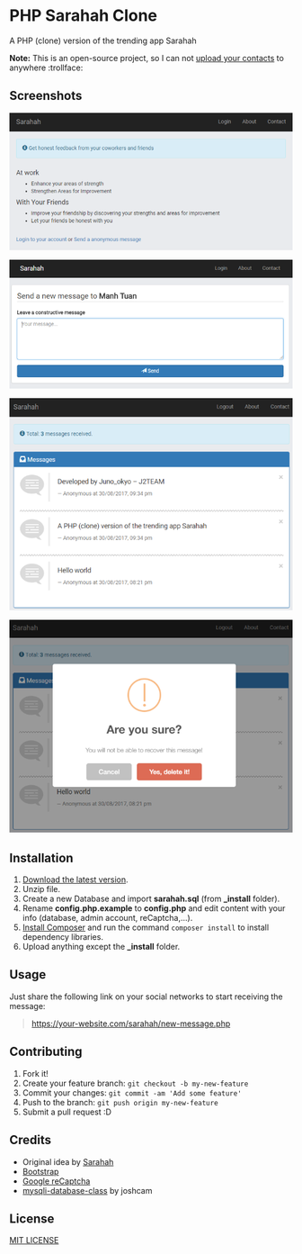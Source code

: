 # PHP Sarahah Clone

A PHP (clone) version of the trending app Sarahah

**Note:** This is an open-source project, so I can not [upload your contacts](https://thehackernews.com/2017/08/sarahah-privacy.html) to anywhere :trollface:

## Screenshots

![homepage](_screenshots/homepage.png)

![new message](_screenshots/send-a-new-message.png)

![messages](_screenshots/messages.png)

![delete message](_screenshots/delete-message.png)

## Installation

1. [Download the latest version](https://github.com/J2TeaM/php-sarahah-clone/archive/master.zip).
2. Unzip file.
3. Create a new Database and import **sarahah.sql** (from **_install** folder).
4. Rename **config.php.example** to **config.php** and edit content with your info (database, admin account, reCaptcha,...).
5. [Install Composer](https://getcomposer.org/download/) and run the command `composer install` to install dependency libraries.
6. Upload anything except the **_install** folder.

## Usage

Just share the following link on your social networks to start receiving the message:

> https://your-website.com/sarahah/new-message.php

## Contributing

1. Fork it!
2. Create your feature branch: `git checkout -b my-new-feature`
3. Commit your changes: `git commit -am 'Add some feature'`
4. Push to the branch: `git push origin my-new-feature`
5. Submit a pull request :D

## Credits

- Original idea by [Sarahah](https://www.sarahah.com/)
- [Bootstrap](http://getbootstrap.com/)
- [Google reCaptcha](https://www.google.com/recaptcha/)
- [mysqli-database-class](https://github.com/joshcam/PHP-MySQLi-Database-Class) by joshcam

## License

[MIT LICENSE](LICENSE)